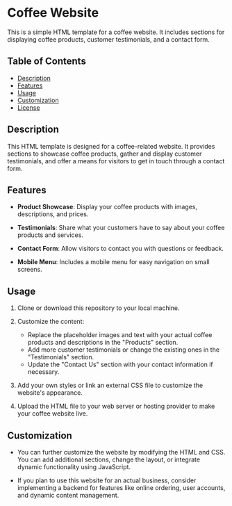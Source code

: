 # Coffee Website

This is a simple HTML template for a coffee website. It includes sections for displaying coffee products, customer testimonials, and a contact form.

## Table of Contents
- [Description](#description)
- [Features](#features)
- [Usage](#usage)
- [Customization](#customization)
- [License](#license)

## Description

This HTML template is designed for a coffee-related website. It provides sections to showcase coffee products, gather and display customer testimonials, and offer a means for visitors to get in touch through a contact form.

## Features

- **Product Showcase**: Display your coffee products with images, descriptions, and prices.

- **Testimonials**: Share what your customers have to say about your coffee products and services.

- **Contact Form**: Allow visitors to contact you with questions or feedback.

- **Mobile Menu**: Includes a mobile menu for easy navigation on small screens.

## Usage

1. Clone or download this repository to your local machine.

2. Customize the content:
   - Replace the placeholder images and text with your actual coffee products and descriptions in the "Products" section.
   - Add more customer testimonials or change the existing ones in the "Testimonials" section.
   - Update the "Contact Us" section with your contact information if necessary.

3. Add your own styles or link an external CSS file to customize the website's appearance.

4. Upload the HTML file to your web server or hosting provider to make your coffee website live.

## Customization

- You can further customize the website by modifying the HTML and CSS. You can add additional sections, change the layout, or integrate dynamic functionality using JavaScript.

- If you plan to use this website for an actual business, consider implementing a backend for features like online ordering, user accounts, and dynamic content management.



